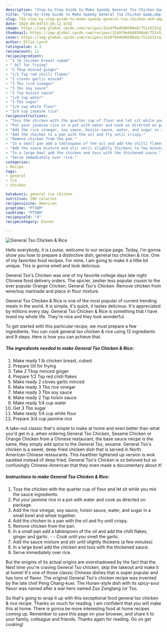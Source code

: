 ```yaml
---
description: "Step-by-Step Guide to Make Speedy General Tso Chicken &amp;amp; Rice"
title: "Step-by-Step Guide to Make Speedy General Tso Chicken &amp;amp; Rice"
slug: 742-step-by-step-guide-to-make-speedy-general-tso-chicken-and-amp-rice
date: 2020-09-04T15:56:12.874Z
image: https://img-global.cpcdn.com/recipes/32a9f9e4b96506e8/751x532cq70/general-tso-chicken-rice-recipe-main-photo.jpg
thumbnail: https://img-global.cpcdn.com/recipes/32a9f9e4b96506e8/751x532cq70/general-tso-chicken-rice-recipe-main-photo.jpg
cover: https://img-global.cpcdn.com/recipes/32a9f9e4b96506e8/751x532cq70/general-tso-chicken-rice-recipe-main-photo.jpg
author: Ollie Lynch
ratingvalue: 4.3
reviewcount: 12
recipeingredient:
- "1 lb chicken breast cubed"
- " Oil for frying"
- "2 Tbsp minced ginger"
- "1/2 Tsp red chilli flakes"
- "2 cloves garlic minced"
- "3 Tbs rice vinegar"
- "3 Tbs soy sauce"
- "2 Tsp hoisin sauce"
- "1/4 cup water"
- "3 Tbs sugar"
- "1/4 cup white flour"
- "3/4 cup jasmine rice"
recipeinstructions:
- "Toss the chicken with the quarter cup of flour and let sit while you mix the sauce ingredients."
- "Put your jasmine rice in a pot with water and cook as directed on package."
- "Add the rice vinegar, soy sauce, hoisin sauce, water, and sugar in a small bowl and whisk together."
- "Add the chicken to a pan with the oil and fry until crispy."
- "Remove chicken from the pan."
- "In a small pan add a tablespoon of the oil and add the chilli flakes, ginger and garlic.  Cook until you smell the garlic."
- "Add the sauce mixture and stir until slightly thickens (a few minutes)"
- "In a large bowl add the chicken and toss with the thickened sauce."
- "Serve immediately over rice."
categories:
- Recipe
tags:
- general
- tso
- chicken

katakunci: general tso chicken 
nutrition: 200 calories
recipecuisine: American
preptime: "PT36M"
cooktime: "PT50M"
recipeyield: "4"
recipecategory: Dinner

---
```



![General Tso Chicken &amp; Rice](https://img-global.cpcdn.com/recipes/32a9f9e4b96506e8/751x532cq70/general-tso-chicken-rice-recipe-main-photo.jpg)

Hello everybody, it is Louise, welcome to our recipe page. Today, I'm gonna show you how to prepare a distinctive dish, general tso chicken &amp; rice. One of my favorites food recipes. For mine, I am going to make it a little bit unique. This is gonna smell and look delicious.

General Tso&#39;s Chicken was one of my favorite college days late night Chinese food delivery orders. The spicier, zestier less popular cousin to the ever popular Orange Chicken, General Tso&#39;s Chicken. Remove chicken from wine/soy marinade and place in flour mixture.

General Tso Chicken &amp; Rice is one of the most popular of current trending meals in the world. It is simple, it's quick, it tastes delicious. It's appreciated by millions every day. General Tso Chicken &amp; Rice is something that I have loved my whole life. They're nice and they look wonderful.


To get started with this particular recipe, we must prepare a few ingredients. You can cook general tso chicken &amp; rice using 12 ingredients and 9 steps. Here is how you can achieve that.

<!--inarticleads1-->

##### The ingredients needed to make General Tso Chicken &amp; Rice:

1. Make ready 1 lb chicken breast, cubed
1. Prepare  Oil for frying
1. Take 2 Tbsp minced ginger
1. Prepare 1/2 Tsp red chilli flakes
1. Make ready 2 cloves garlic minced
1. Make ready 3 Tbs rice vinegar
1. Make ready 3 Tbs soy sauce
1. Make ready 2 Tsp hoisin sauce
1. Make ready 1/4 cup water
1. Get 3 Tbs sugar
1. Make ready 1/4 cup white flour
1. Prepare 3/4 cup jasmine rice


A take-out classic that&#39;s simple to make at home and even better than what you&#39;d get in a..when ordering General Tso Chicken, Sesame Chicken or Orange Chicken from a Chinese restaurant, the base sauce reicpe is the same, they simply add spice to the General Tso, sesame. General Tso&#39;s chicken is a sweet, deep-fried chicken dish that is served in North American Chinese restaurants. This healthier lightened up version is wok sautéed instead of deep fried. General Tso&#39;s Chicken is so beloved but so confusingly Chinese-American that they even made a documentary about it! 

<!--inarticleads2-->

##### Instructions to make General Tso Chicken &amp; Rice:

1. Toss the chicken with the quarter cup of flour and let sit while you mix the sauce ingredients.
1. Put your jasmine rice in a pot with water and cook as directed on package.
1. Add the rice vinegar, soy sauce, hoisin sauce, water, and sugar in a small bowl and whisk together.
1. Add the chicken to a pan with the oil and fry until crispy.
1. Remove chicken from the pan.
1. In a small pan add a tablespoon of the oil and add the chilli flakes, ginger and garlic. -  - Cook until you smell the garlic.
1. Add the sauce mixture and stir until slightly thickens (a few minutes)
1. In a large bowl add the chicken and toss with the thickened sauce.
1. Serve immediately over rice.


But the enigma of its actual origins are overshadowed by the fact that the. Next time you&#39;re craving General Tso chicken, skip the takeout and make it at home! It&#39;s one of those classic Chinese dishes that is super popular and has tons of flavor. The original General Tso&#39;s chicken recipe was invented by the late chef Peng Chang-kuei. The Hunan-style dish with its spicy-sour flavor was named after a war hero named Zuo Zongtang (or Tso. 

So that's going to wrap it up with this exceptional food general tso chicken &amp; rice recipe. Thanks so much for reading. I am confident that you will make this at home. There is gonna be more interesting food at home recipes coming up. Remember to save this page on your browser, and share it to your family, colleague and friends. Thanks again for reading. Go on get cooking!
